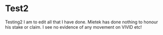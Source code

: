 # Test2
Testing2
I am to edit all that I have done. Mietek has done nothing to honour his  stake or claim. I see no evidence of any movement on VIVID etc!
